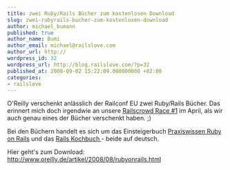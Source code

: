 ```yaml
---
title: zwei Ruby/Rails Bücher zum kostenlosen Download
slug: zwei-rubyrails-bucher-zum-kostenlosen-download
author: michael_bumann
published: true
author_name: Bumi
author_email: michael@railslove.com
author_url: http://
wordpress_id: 32
wordpress_url: http://blog.railslove.com/?p=32
published_at: 2008-09-02 15:22:09.000000000 +02:00
categories:
- railslove
---
```

O'Reilly verschenkt anlässlich der Railconf EU zwei Ruby/Rails Bücher. Das erinnert mich doch irgendwie an unsere <a href="http://blog.railslove.com/2008/04/09/wednesday-railscrowd-race-1/">Railscrowd Race #1</a> im April, als wir auch genau eines der Bücher verschenkt haben. ;)

Bei den Büchern handelt es sich um das Einsteigerbuch <a href="http://www.oreilly.de/german/freebooks/rubyonrailsbasger/">Praxiswissen Ruby on Rails</a> und das <a href="http://www.oreilly.de/german/freebooks/railsckbkger/">Rails Kochbuch </a>- beide auf deutsch.

Hier geht's zum Download: <a href="http://www.oreilly.de/artikel/2008/08/rubyonrails.html">http://www.oreilly.de/artikel/2008/08/rubyonrails.html</a>
